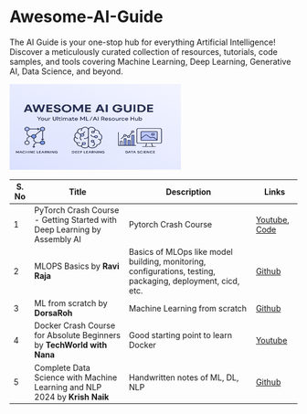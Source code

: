 # Awesome-AI-Guide
The  AI Guide is your one-stop hub for everything Artificial Intelligence! Discover a meticulously curated collection of resources, tutorials, code samples, and tools covering Machine Learning, Deep Learning, Generative AI, Data Science, and beyond.

<img src="https://github.com/sreekanth-madisetty/Awesome-AI-Guide/blob/main/figures/banner_github.png" alt="Alt Text" width="300" height="150" class="center">



| S. No | Title              | Description              | Links                                                |
|-------|--------------------|--------------------------|------------------------------------------------------|
| 1     | PyTorch Crash Course - Getting Started with Deep Learning by Assembly AI | Pytorch Crash Course | [Youtube](https://www.youtube.com/watch?v=OIenNRt2bjg), [Code](https://colab.research.google.com/drive/1eiUBpmQ4m7Lbxqi2xth1jBaL61XTKdxp?usp=sharing#scrollTo=MAcpE-kjwVML) |
| 2     | MLOPS Basics by **Ravi Raja**  | Basics of MLOps like model building, monitoring, configurations, testing, packaging, deployment, cicd, etc. | [Github](https://github.com/graviraja/MLOps-Basics) |
| 3     | ML from scratch by **DorsaRoh**  | Machine Learning from scratch   | [Github](https://github.com/DorsaRoh/Machine-Learning) |
| 4     | Docker Crash Course for Absolute Beginners by **TechWorld with Nana** | Good starting point to learn Docker  | [Youtube](https://www.youtube.com/watch?v=pg19Z8LL06w) |
| 5     | Complete Data Science with Machine Learning and NLP 2024 by **Krish Naik** | Handwritten notes of ML, DL, NLP | [Github](https://github.com/krishnaik06/Complete-Data-Science-With-Machine-Learning-And-NLP-2024)|

